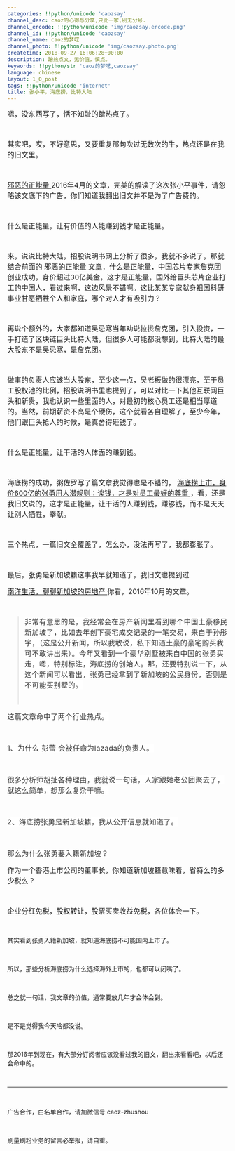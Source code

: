 ```yaml
---
categories: !!python/unicode 'caozsay'
channel_desc: caoz的心得与分享,只此一家,别无分号.
channel_ercode: !!python/unicode 'img/caozsay.ercode.png'
channel_id: !!python/unicode 'caozsay'
channel_name: caoz的梦呓
channel_photo: !!python/unicode 'img/caozsay.photo.png'
createtime: 2018-09-27 16:06:28+00:00
description: 蹭热点文，无价值，慎点。
keywords: !!python/str 'caoz的梦呓,caozsay'
language: chinese
layout: 1_0_post
tags: !!python/unicode 'internet'
title: 张小平，海底捞，比特大陆
---
```

<div class="rich_media_content" id="js_content">
<p>
<span style="font-size: 16px;">
          嗯，没东西写了，恬不知耻的蹭热点了。
         </span>
</p>
<p>
<br/>
</p>
<p>
<span style="font-size: 16px;">
          其实吧，哎，不好意思，又要重复那句吹过无数次的牛，热点还是在我的旧文里。
         </span>
</p>
<p>
<br/>
</p>
<p>
<a href="http://mp.weixin.qq.com/s?__biz=MzI0MjA1Mjg2Ng==&amp;mid=2649866784&amp;idx=1&amp;sn=efde112f08d19cf06a87d58ef542bb89&amp;scene=21#wechat_redirect" style="font-size: 16px;text-decoration: underline;" target="_blank">
<span style="font-size: 16px;">
           邪恶的正能量
          </span>
</a>
<span style="font-size: 16px;">
          2016年4月的文章，完美的解读了这次张小平事件，请忽略该文底下的广告，你们知道我翻出旧文并不是为了广告费的。
         </span>
</p>
<p>
<br/>
</p>
<p>
<span style="font-size: 16px;">
          什么是正能量，让有价值的人能赚到钱才是正能量。
         </span>
</p>
<p>
<br/>
</p>
<p>
<span style="font-size: 16px;">
          来，说说比特大陆，招股说明书网上分析了很多，我就不多说了，那就结合前面的
         </span>
<a href="http://mp.weixin.qq.com/s?__biz=MzI0MjA1Mjg2Ng==&amp;mid=2649866784&amp;idx=1&amp;sn=efde112f08d19cf06a87d58ef542bb89&amp;scene=21#wechat_redirect" style="font-size: 16px;text-decoration: underline;" target="_blank">
<span style="font-size: 16px;">
           邪恶的正能量
          </span>
</a>
<span style="font-size: 16px;">
          文章，什么是正能量，中国芯片专家詹克团创业成功，身价超过30亿美金，这才是正能量，国外给巨头芯片企业打工的中国人，看过来啊，这边风景不错啊。这比某某专家献身祖国科研事业甘愿牺牲个人和家庭，哪个对人才有吸引力？
         </span>
</p>
<p>
<br/>
</p>
<p>
<span style="font-size: 16px;">
          再说个额外的，大家都知道吴忌寒当年劝说拉拢詹克团，引入投资，一手打造了区块链巨头比特大陆，但很多人可能都没想到，比特大陆的最大股东不是吴忌寒，是詹克团。
         </span>
</p>
<p>
<br/>
</p>
<p>
<span style="font-size: 16px;">
          做事的负责人应该当大股东，至少这一点，吴老板做的很漂亮，至于员工股权池的比例，招股说明书里也提到了，可以对比一下其他互联网巨头和新贵，我也认识一些里面的人，对最初的核心员工还是相当厚道的。当然，前期薪资不高是个硬伤，这个就看各自理解了，至少今年，他们跟巨头抢人的时候，是真舍得砸钱了。
         </span>
</p>
<p>
<br/>
</p>
<p>
<span style="font-size: 16px;">
          什么是正能量，让干活的人体面的赚到钱。
         </span>
</p>
<p>
<br/>
</p>
<p>
<span style="font-size: 16px;">
          海底捞的成功，粥佐罗写了篇文章我觉得也是不错的，
         </span>
<a href="http://mp.weixin.qq.com/s?__biz=MzI4NDMxMjczNg==&amp;mid=2247488468&amp;idx=1&amp;sn=aae321ea1c0d97d641e63049a75ea6c6&amp;chksm=ebfc061bdc8b8f0d879ca62809d66c8d5252ea6ff9a116e7e3c2c52a2f7acc650ba5410e42b4&amp;scene=21#wechat_redirect" style="font-size: 16px;text-decoration: underline;" target="_blank">
<span style="font-size: 16px;">
           海底捞上市，身价600亿的张勇用人潜规则：谈钱，才是对员工最好的尊重
          </span>
</a>
<span style="font-size: 16px;">
          ，看，还是我旧文说的，这才是正能量，让干活的人赚到钱，赚够钱，而不是天天让别人牺牲，奉献。
         </span>
</p>
<p>
<br/>
</p>
<p>
<span style="font-size: 16px;">
          三个热点，一篇旧文全覆盖了，怎么办，没法再写了，我都膨胀了。
         </span>
</p>
<p>
<br/>
</p>
<p>
<span style="font-size: 16px;">
          最后，张勇是新加坡籍这事我早就知道了，我旧文也提到过
         </span>
</p>
<p>
<a href="http://mp.weixin.qq.com/s?__biz=MzI0MjA1Mjg2Ng==&amp;mid=2649866990&amp;idx=1&amp;sn=96699baaddd3b810f2df0b39d4810360&amp;chksm=f1075883c670d19543795b248383aa4d4c4bccb75516dd019bafc2a2bb53e7c7f51e24e2eb4a&amp;scene=21#wechat_redirect" style="font-size: 16px;text-decoration: underline;" target="_blank">
<span style="font-size: 16px;">
           南洋生活，聊聊新加坡的房地产
          </span>
</a>
<span style="font-size: 16px;">
          你看，2016年10月的文章。
          <br/>
</span>
</p>
<p>
<br/>
</p>
<blockquote>
<p>
<span style='color: rgb(51, 51, 51);font-family: -apple-system-font, BlinkMacSystemFont, "Helvetica Neue", "PingFang SC", "Hiragino Sans GB", "Microsoft YaHei UI", "Microsoft YaHei", Arial, sans-serif;letter-spacing: 0.544px;text-align: justify;background-color: rgb(255, 255, 255);font-size: 16px;'>
           非常有意思的是，我经常会在房产新闻里看到哪个中国土豪移民新加坡了，比如去年创下豪宅成交记录的一笔交易，来自于孙彤宇，（这是公开新闻，所以我敢说，私下知道土豪的豪宅购买我可不敢讲出来）。今年又看到一个豪华别墅被来自中国的张勇买走，嗯，特别标注，海底捞的创始人。那，还要特别说一下，从这个新闻可以看出，张勇已经拿到了新加坡的公民身份，否则是不可能买别墅的。
          </span>
</p>
<p>
<span style='color: rgb(51, 51, 51);font-family: -apple-system-font, BlinkMacSystemFont, "Helvetica Neue", "PingFang SC", "Hiragino Sans GB", "Microsoft YaHei UI", "Microsoft YaHei", Arial, sans-serif;letter-spacing: 0.544px;text-align: justify;background-color: rgb(255, 255, 255);font-size: 16px;'>
<br/>
</span>
</p>
</blockquote>
<p>
<span style='color: rgb(51, 51, 51);font-family: -apple-system-font, BlinkMacSystemFont, "Helvetica Neue", "PingFang SC", "Hiragino Sans GB", "Microsoft YaHei UI", "Microsoft YaHei", Arial, sans-serif;letter-spacing: 0.544px;text-align: justify;background-color: rgb(255, 255, 255);font-size: 16px;'>
          这篇文章命中了两个行业热点。
          <br/>
</span>
</p>
<p>
<span style='color: rgb(51, 51, 51);font-family: -apple-system-font, BlinkMacSystemFont, "Helvetica Neue", "PingFang SC", "Hiragino Sans GB", "Microsoft YaHei UI", "Microsoft YaHei", Arial, sans-serif;letter-spacing: 0.544px;text-align: justify;background-color: rgb(255, 255, 255);font-size: 16px;'>
<br/>
</span>
</p>
<p>
<span style='color: rgb(51, 51, 51);font-family: -apple-system-font, BlinkMacSystemFont, "Helvetica Neue", "PingFang SC", "Hiragino Sans GB", "Microsoft YaHei UI", "Microsoft YaHei", Arial, sans-serif;letter-spacing: 0.544px;text-align: justify;background-color: rgb(255, 255, 255);font-size: 16px;'>
          1、为什么 彭蕾 会被任命为lazada的负责人。
         </span>
</p>
<p>
<span style='color: rgb(51, 51, 51);font-family: -apple-system-font, BlinkMacSystemFont, "Helvetica Neue", "PingFang SC", "Hiragino Sans GB", "Microsoft YaHei UI", "Microsoft YaHei", Arial, sans-serif;letter-spacing: 0.544px;text-align: justify;background-color: rgb(255, 255, 255);font-size: 16px;'>
<br/>
</span>
</p>
<p>
<span style='color: rgb(51, 51, 51);font-family: -apple-system-font, BlinkMacSystemFont, "Helvetica Neue", "PingFang SC", "Hiragino Sans GB", "Microsoft YaHei UI", "Microsoft YaHei", Arial, sans-serif;letter-spacing: 0.544px;text-align: justify;background-color: rgb(255, 255, 255);font-size: 16px;'>
          很多分析师胡扯各种理由，我就说一句话，人家跟她老公团聚去了，就这么简单，想那么复杂干嘛。
         </span>
</p>
<p>
<span style='color: rgb(51, 51, 51);font-family: -apple-system-font, BlinkMacSystemFont, "Helvetica Neue", "PingFang SC", "Hiragino Sans GB", "Microsoft YaHei UI", "Microsoft YaHei", Arial, sans-serif;letter-spacing: 0.544px;text-align: justify;background-color: rgb(255, 255, 255);font-size: 16px;'>
<br/>
</span>
</p>
<p>
<span style='color: rgb(51, 51, 51);font-family: -apple-system-font, BlinkMacSystemFont, "Helvetica Neue", "PingFang SC", "Hiragino Sans GB", "Microsoft YaHei UI", "Microsoft YaHei", Arial, sans-serif;letter-spacing: 0.544px;text-align: justify;background-color: rgb(255, 255, 255);font-size: 16px;'>
          2、海底捞张勇是新加坡籍，我从公开信息就知道了。
         </span>
</p>
<p>
<span style='color: rgb(51, 51, 51);font-family: -apple-system-font, BlinkMacSystemFont, "Helvetica Neue", "PingFang SC", "Hiragino Sans GB", "Microsoft YaHei UI", "Microsoft YaHei", Arial, sans-serif;letter-spacing: 0.544px;text-align: justify;background-color: rgb(255, 255, 255);font-size: 16px;'>
<br/>
</span>
</p>
<p>
<span style='color: rgb(51, 51, 51);font-family: -apple-system-font, BlinkMacSystemFont, "Helvetica Neue", "PingFang SC", "Hiragino Sans GB", "Microsoft YaHei UI", "Microsoft YaHei", Arial, sans-serif;letter-spacing: 0.544px;text-align: justify;background-color: rgb(255, 255, 255);font-size: 16px;'>
          那么为什么张勇要入籍新加坡？
         </span>
</p>
<p>
<span style="font-size: 16px;">
          作为一个香港上市公司的董事长，你知道新加坡籍意味着，省特么的多少税么？
         </span>
</p>
<p>
<br/>
</p>
<p>
<span style="font-size: 16px;">
          企业分红免税，股权转让，股票买卖收益免税，各位体会一下。
         </span>
</p>
<p>
<br/>
</p>
<p>
         其实看到张勇入籍新加坡，就知道海底捞不可能国内上市了。
        </p>
<p>
<br/>
</p>
<p>
         所以，那些分析海底捞为什么选择海外上市的，也都可以闭嘴了。
        </p>
<p>
<br/>
</p>
<p>
         总之就一句话，我文章的价值，通常要放几年才会体会到。
        </p>
<p>
<br/>
</p>
<p>
         是不是觉得我今天啥都没说。
        </p>
<p>
<br/>
</p>
<p>
         那2016年到现在，有大部分订阅者应该没看过我的旧文，翻出来看看吧，以后还会命中的。
        </p>
<p>
<br/>
</p>
<hr/>
<p>
<br/>
</p>
<p>
         广告合作，白名单合作，请加微信号 caoz-zhushou
        </p>
<p>
<br/>
</p>
<p>
         刷量刷粉业务的留言必举报，请自重。
        </p>
</div>